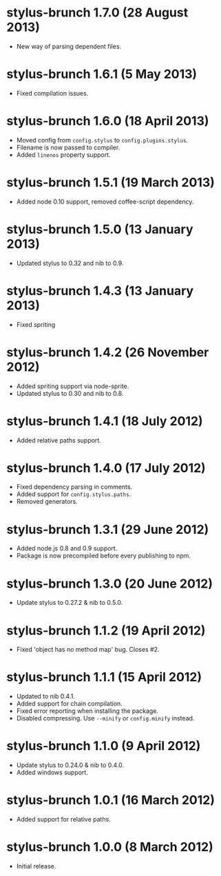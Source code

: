 # stylus-brunch 1.7.0 (28 August 2013)
* New way of parsing dependent files.

# stylus-brunch 1.6.1 (5 May 2013)
* Fixed compilation issues.

# stylus-brunch 1.6.0 (18 April 2013)
* Moved config from `config.stylus` to `config.plugins.stylus`.
* Filename is now passed to compiler.
* Added `linenos` property support.

# stylus-brunch 1.5.1 (19 March 2013)
* Added node 0.10 support, removed coffee-script dependency.

# stylus-brunch 1.5.0 (13 January 2013)
* Updated stylus to 0.32 and nib to 0.9.

# stylus-brunch 1.4.3 (13 January 2013)
* Fixed spriting

# stylus-brunch 1.4.2 (26 November 2012)
* Added spriting support via node-sprite.
* Updated stylus to 0.30 and nib to 0.8.

# stylus-brunch 1.4.1 (18 July 2012)
* Added relative paths support.

# stylus-brunch 1.4.0 (17 July 2012)
* Fixed dependency parsing in comments.
* Added support for `config.stylus.paths`.
* Removed generators.

# stylus-brunch 1.3.1 (29 June 2012)
* Added node.js 0.8 and 0.9 support.
* Package is now precompiled before every publishing to npm.

# stylus-brunch 1.3.0 (20 June 2012)
* Update stylus to 0.27.2 & nib to 0.5.0.

# stylus-brunch 1.1.2 (19 April 2012)
* Fixed 'object has no method map' bug. Closes #2.

# stylus-brunch 1.1.1 (15 April 2012)
* Updated to nib 0.4.1.
* Added support for chain compilation.
* Fixed error reporting when installing the package.
* Disabled compressing. Use `--minify` or `config.minify` instead.

# stylus-brunch 1.1.0 (9 April 2012)
* Update stylus to 0.24.0 & nib to 0.4.0.
* Added windows support.

# stylus-brunch 1.0.1 (16 March 2012)
* Added support for relative paths.

# stylus-brunch 1.0.0 (8 March 2012)
* Initial release.
